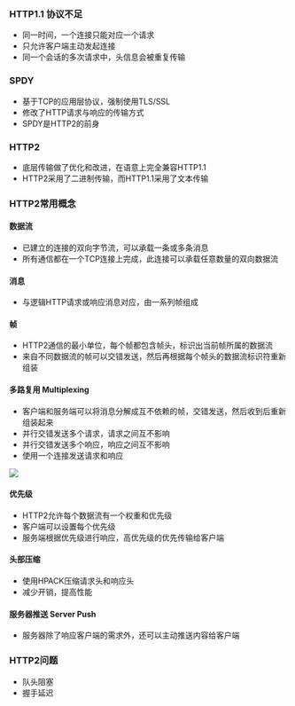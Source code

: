 ### HTTP1.1 协议不足
- 同一时间，一个连接只能对应一个请求
- 只允许客户端主动发起连接
- 同一个会话的多次请求中，头信息会被重复传输

### SPDY
- 基于TCP的应用层协议，强制使用TLS/SSL
- 修改了HTTP请求与响应的传输方式
- SPDY是HTTP2的前身

### HTTP2
- 底层传输做了优化和改进，在语意上完全兼容HTTP1.1
- HTTP2采用了二进制传输，而HTTP1.1采用了文本传输

### HTTP2常用概念
#### 数据流
- 已建立的连接的双向字节流，可以承载一条或多条消息
- 所有通信都在一个TCP连接上完成，此连接可以承载任意数量的双向数据流

#### 消息
- 与逻辑HTTP请求或响应消息对应，由一系列帧组成

#### 帧
- HTTP2通信的最小单位，每个帧都包含帧头，标识出当前帧所属的数据流
- 来自不同数据流的帧可以交错发送，然后再根据每个帧头的数据流标识符重新组装

#### 多路复用 Multiplexing
- 客户端和服务端可以将消息分解成互不依赖的帧，交错发送，然后收到后重新组装起来
- 并行交错发送多个请求，请求之间互不影响
- 并行交错发送多个响应，响应之间互不影响
- 使用一个连接发送请求和响应

![](/images/http/http1_2.png)

#### 优先级
- HTTP2允许每个数据流有一个权重和优先级
- 客户端可以设置每个优先级
- 服务端根据优先级进行响应，高优先级的优先传输给客户端

#### 头部压缩
- 使用HPACK压缩请求头和响应头
- 减少开销，提高性能

#### 服务器推送 Server Push
- 服务器除了响应客户端的需求外，还可以主动推送内容给客户端

### HTTP2问题
- 队头阻塞
- 握手延迟